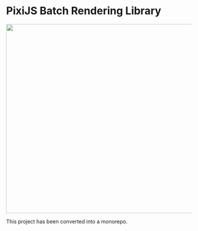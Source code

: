 # PixiJS Batch Rendering Library

<p align="center">
<img src="https://i.imgur.com/e94suKJ.png" height="512px"></img>
</p>

This project has been converted into a monorepo.
